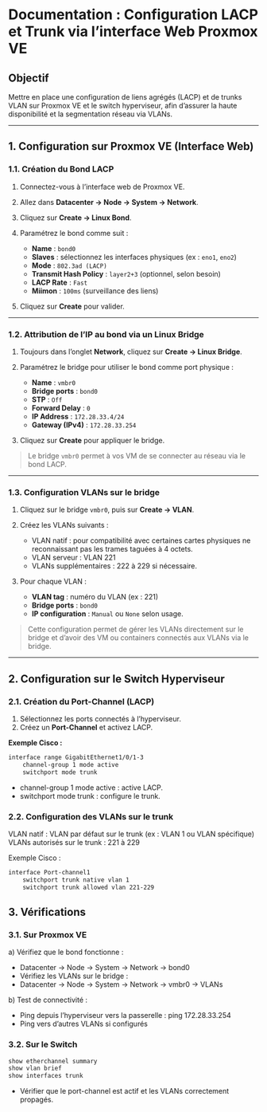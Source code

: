 # Documentation : Configuration LACP et Trunk via l’interface Web Proxmox VE

## Objectif
Mettre en place une configuration de liens agrégés (LACP) et de trunks VLAN sur Proxmox VE et le switch hyperviseur, afin d’assurer la haute disponibilité et la segmentation réseau via VLANs.

---

## 1. Configuration sur Proxmox VE (Interface Web)

### 1.1. Création du Bond LACP

1. Connectez-vous à l’interface web de Proxmox VE.
2. Allez dans **Datacenter → Node → System → Network**.
3. Cliquez sur **Create → Linux Bond**.
4. Paramétrez le bond comme suit :
   - **Name** : `bond0`
   - **Slaves** : sélectionnez les interfaces physiques (ex : `eno1`, `eno2`)
   - **Mode** : `802.3ad (LACP)`
   - **Transmit Hash Policy** : `layer2+3` (optionnel, selon besoin)
   - **LACP Rate** : `Fast`
   - **Miimon** : `100ms` (surveillance des liens)

5. Cliquez sur **Create** pour valider.

---

### 1.2. Attribution de l’IP au bond via un Linux Bridge

1. Toujours dans l’onglet **Network**, cliquez sur **Create → Linux Bridge**.
2. Paramétrez le bridge pour utiliser le bond comme port physique :
   - **Name** : `vmbr0`
   - **Bridge ports** : `bond0`
   - **STP** : `Off`
   - **Forward Delay** : `0`
   - **IP Address** : `172.28.33.4/24`
   - **Gateway (IPv4)** : `172.28.33.254`

3. Cliquez sur **Create** pour appliquer le bridge.

> Le bridge `vmbr0` permet à vos VM de se connecter au réseau via le bond LACP.

---

### 1.3. Configuration VLANs sur le bridge

1. Cliquez sur le bridge `vmbr0`, puis sur **Create → VLAN**.
2. Créez les VLANs suivants :
   - VLAN natif : pour compatibilité avec certaines cartes physiques ne reconnaissant pas les trames taguées à 4 octets.
   - VLAN serveur : VLAN 221
   - VLANs supplémentaires : 222 à 229 si nécessaire.

3. Pour chaque VLAN :
   - **VLAN tag** : numéro du VLAN (ex : 221)
   - **Bridge ports** : `bond0`
   - **IP configuration** : `Manual` ou `None` selon usage.

> Cette configuration permet de gérer les VLANs directement sur le bridge et d’avoir des VM ou containers connectés aux VLANs via le bridge.

---

## 2. Configuration sur le Switch Hyperviseur

### 2.1. Création du Port-Channel (LACP)

1. Sélectionnez les ports connectés à l’hyperviseur.
2. Créez un **Port-Channel** et activez LACP.

**Exemple Cisco :**

```bash
interface range GigabitEthernet1/0/1-3
    channel-group 1 mode active
    switchport mode trunk
```

* channel-group 1 mode active : active LACP.
* switchport mode trunk : configure le trunk.

### 2.2. Configuration des VLANs sur le trunk

VLAN natif : VLAN par défaut sur le trunk (ex : VLAN 1 ou VLAN spécifique)
VLANs autorisés sur le trunk : 221 à 229

Exemple Cisco :

```bash
interface Port-channel1
    switchport trunk native vlan 1
    switchport trunk allowed vlan 221-229
```

## 3. Vérifications

### 3.1. Sur Proxmox VE

a) Vérifiez que le bond fonctionne :

* Datacenter → Node → System → Network → bond0
* Vérifiez les VLANs sur le bridge :
* Datacenter → Node → System → Network → vmbr0 → VLANs

b) Test de connectivité :

* Ping depuis l’hyperviseur vers la passerelle : ping 172.28.33.254
* Ping vers d’autres VLANs si configurés

### 3.2. Sur le Switch

```bash
show etherchannel summary
show vlan brief
show interfaces trunk
```

* Vérifier que le port-channel est actif et les VLANs correctement propagés.